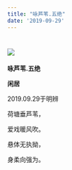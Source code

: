 ```yaml
---
title: "咏芦苇.五绝"
date: '2019-09-29'
---
```

  #  ![](/images/heshui.jpg)
  
  **咏芦苇.五绝**
  
  **闲居**

2019.09.29于明辨 

荷塘垂芦苇， 

爱戏暖风吹。 

悬体无执拗， 

身柔向强为。 
